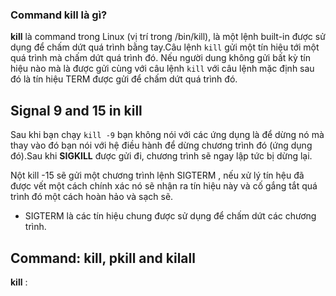 ### Command kill là gì?

**kill** là command trong Linux (vị trí trong /bin/kill), là một lệnh built-in được sử dụng để chấm dứt quá trình bằng tay.Câu lệnh `kill` gửi một tín hiệu tới một quá trình mà chấm dứt quá trình đó. Nếu người dung không gửi bất kỳ tín hiệu nào mà là được gửi cùng với câu lệnh `kill` với câu lệnh mặc định sau đó là tín hiệu TERM được gửi để chấm dứt quá trình đó.

## Signal 9 and 15 in kill

Sau khi bạn chạy `kill -9` bạn không nói với các ứng dụng là để dừng nó mà thay vào đó bạn nói với hệ điều hành để dừng chương trình đó (ứng dụng đó).Sau khi **SIGKILL** được gửi đi, chương trình sẽ ngay lập tức bị dừng lại.

Nột kill -15 sẽ gửi một chương trình lệnh SIGTERM , nếu xử lý tín hệu đã được vết  một cách chính xác nó sẽ nhận ra tín hiệu này và cố gắng tắt quá trình đó một cách hoàn hảo và sạch sẽ.
- SIGTERM là các tín hiệu chung được sử dụng để chấm dứt các chương trình.


## Command: kill, pkill and kilall

**kill** : 

